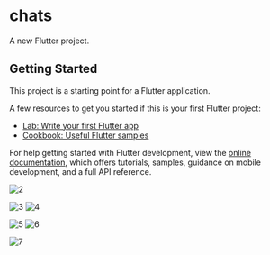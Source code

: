 # chats

A new Flutter project.

## Getting Started

This project is a starting point for a Flutter application.

A few resources to get you started if this is your first Flutter project:

- [Lab: Write your first Flutter app](https://docs.flutter.dev/get-started/codelab)
- [Cookbook: Useful Flutter samples](https://docs.flutter.dev/cookbook)

For help getting started with Flutter development, view the
[online documentation](https://docs.flutter.dev/), which offers tutorials,
samples, guidance on mobile development, and a full API reference.

![2](https://user-images.githubusercontent.com/95576756/193965783-453e2f91-72f9-4dc6-bd3e-5b0d91a488a5.png) 

![3](https://user-images.githubusercontent.com/95576756/193965833-1b3a37f3-aa56-44a0-ab8f-849a27ffcf4e.png) ![4](https://user-images.githubusercontent.com/95576756/193965841-d69236d8-05e9-430a-b5f5-552b29d157e2.png)

![5](https://user-images.githubusercontent.com/95576756/193965852-2e8f40ba-bc86-487d-bd2c-c4378944a90f.png) ![6](https://user-images.githubusercontent.com/95576756/193965861-3c586ea6-cad0-4e16-ab01-36fed080d3aa.png)

![7](https://user-images.githubusercontent.com/95576756/193965862-6d2e35f5-21ff-4979-8b5a-b26e16fbcf94.png)
